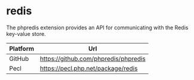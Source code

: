 # redis

The phpredis extension provides an API for communicating with the Redis key-value store.

| Platform | Url                                                              |
|----------|------------------------------------------------------------------|
| GitHub   | https://github.com/phpredis/phpredis                             |
| Pecl     | https://pecl.php.net/package/redis                               |
